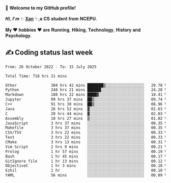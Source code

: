 🎉 **Welcome to my GitHub profile!**</br></br>
𝑯𝒊, 𝑰'𝒎 ✨ [𝐗𝐚𝐧](https://xancoding.cn/) ✨,𝐚 𝐂𝐒 𝐬𝐭𝐮𝐝𝐞𝐧𝐭 𝐟𝐫𝐨𝐦 𝐍𝐂𝐄𝐏𝐔.</br></br>
𝐌𝐲 ❤ 𝐡𝐨𝐛𝐛𝐢𝐞𝐬 ❤ 𝐚𝐫𝐞 𝐑𝐮𝐧𝐧𝐢𝐧𝐠, 𝐇𝐢𝐤𝐢𝐧𝐠, 𝐓𝐞𝐜𝐡𝐧𝐨𝐥𝐨𝐠𝐲, 𝐇𝐢𝐬𝐭𝐨𝐫𝐲 𝐚𝐧𝐝 𝐏𝐬𝐲𝐜𝐡𝐨𝐥𝐨𝐠𝐲.

## ✍️ Coding status last week
<!--START_SECTION:waka-->

```txt
From: 26 October 2022 - To: 15 July 2025

Total Time: 718 hrs 21 mins

Other               304 hrs 42 mins ███████▒░░░░░░░░░░░░░░░░░   29.78 %
Python              248 hrs 21 mins ██████░░░░░░░░░░░░░░░░░░░   24.28 %
Markdown            188 hrs 22 mins ████▓░░░░░░░░░░░░░░░░░░░░   18.41 %
Jupyter             99 hrs 37 mins  ██▒░░░░░░░░░░░░░░░░░░░░░░   09.74 %
C++                 91 hrs 38 mins  ██▒░░░░░░░░░░░░░░░░░░░░░░   08.96 %
Java                26 hrs 52 mins  ▓░░░░░░░░░░░░░░░░░░░░░░░░   02.63 %
C                   20 hrs 44 mins  ▓░░░░░░░░░░░░░░░░░░░░░░░░   02.03 %
Assembly            10 hrs 27 mins  ▒░░░░░░░░░░░░░░░░░░░░░░░░   01.02 %
JavaScript          3 hrs 37 mins   ░░░░░░░░░░░░░░░░░░░░░░░░░   00.35 %
Makefile            3 hrs 37 mins   ░░░░░░░░░░░░░░░░░░░░░░░░░   00.35 %
CSV/TSV             3 hrs 22 mins   ░░░░░░░░░░░░░░░░░░░░░░░░░   00.33 %
Text                3 hrs 22 mins   ░░░░░░░░░░░░░░░░░░░░░░░░░   00.33 %
CMake               3 hrs 13 mins   ░░░░░░░░░░░░░░░░░░░░░░░░░   00.31 %
Vim Script          2 hrs 9 mins    ░░░░░░░░░░░░░░░░░░░░░░░░░   00.21 %
Prolog              1 hr 57 mins    ░░░░░░░░░░░░░░░░░░░░░░░░░   00.19 %
Bash                1 hr 45 mins    ░░░░░░░░░░░░░░░░░░░░░░░░░   00.17 %
GitIgnore file      1 hr 13 mins    ░░░░░░░░░░░░░░░░░░░░░░░░░   00.12 %
ObjectiveC          1 hr 3 mins     ░░░░░░░░░░░░░░░░░░░░░░░░░   00.10 %
Ezhil               1 hr            ░░░░░░░░░░░░░░░░░░░░░░░░░   00.10 %
YAML                56 mins         ░░░░░░░░░░░░░░░░░░░░░░░░░   00.09 %
```

<!--END_SECTION:waka-->


<!-- ## 📈 My GitHub Stats
<p align="center">
    <img height="137px" src="https://github-readme-stats.vercel.app/api?username=Xancoding&hide_title=true&hide_border=true&show_icons=trueline_height=21&text_color=000&icon_color=000&bg_color=0,ea6161,ffc64d,fffc4d,52fa5a&theme=graywhite" /> 
    <img src="https://github-readme-stats.vercel.app/api/top-langs/?username=Xancoding&hide_title=true&hide_border=true&layout=compact&langs_count=6&text_color=000&icon_color=fff&bg_color=0,52fa5a,4dfcff,c64dff&theme=graywhite" /> 
</p> -->

<!-- ## 🔥 My GitHub activities of last 31 days.
<div align="center"> <img src="https://activity-graph.herokuapp.com/graph?username=XanCoding&theme=xcode" /> </div> -->

<!-- <p align="center"> 
  Visitor count<br/>
  <img src="https://profile-counter.glitch.me/xancoding/count.svg" />
</p> -->
